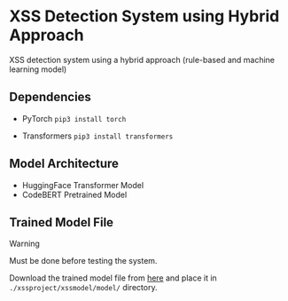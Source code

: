 # XSS Detection System using Hybrid Approach
XSS detection system using a hybrid approach (rule-based and machine learning model)

## Dependencies
- PyTorch `pip3 install torch`

- Transformers `pip3 install transformers`

## Model Architecture
- HuggingFace Transformer Model
- CodeBERT Pretrained Model

## Trained Model File
> [!WARNING]
> Must be done before testing the system.

Download the trained model file from [here](https://drive.google.com/file/d/1Rhb9ADKH7EGWnbkXcXsoDb3vtlgSuvY6 "Model File") and place it in `./xssproject/xssmodel/model/` directory.
